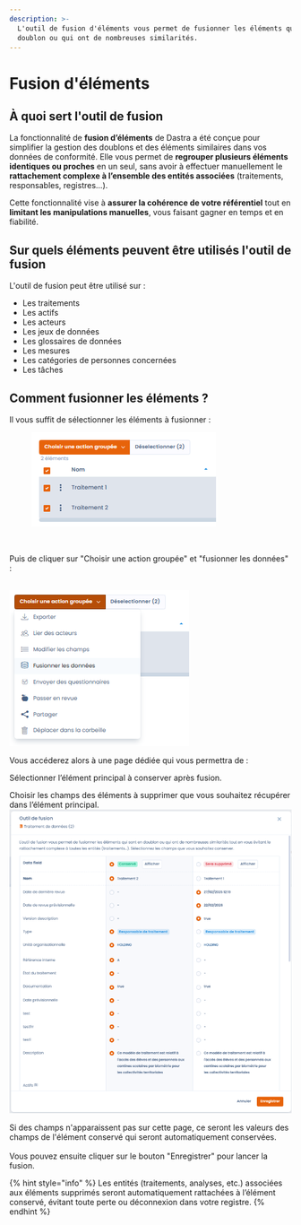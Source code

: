 ```yaml
---
description: >-
  L'outil de fusion d'éléments vous permet de fusionner les éléments qui sont en
  doublon ou qui ont de nombreuses similarités.
---
```


# Fusion d'éléments

## À quoi sert l'outil de fusion

La fonctionnalité de **fusion d’éléments** de Dastra a été conçue pour simplifier la gestion des doublons et des éléments similaires dans vos données de conformité. Elle vous permet de **regrouper plusieurs éléments identiques ou proches** en un seul, sans avoir à effectuer manuellement le **rattachement complexe à l’ensemble des entités associées** (traitements, responsables, registres...).

Cette fonctionnalité vise à **assurer la cohérence de votre référentiel** tout en **limitant les manipulations manuelles**, vous faisant gagner en temps et en fiabilité.

## Sur quels éléments peuvent être utilisés l'outil de fusion

L'outil de fusion peut être utilisé sur :

* Les traitements
* Les actifs
* Les acteurs
* Les jeux de données
* Les glossaires de données
* Les mesures
* Les catégories de personnes concernées
* Les tâches

## Comment fusionner les éléments ?

Il vous suffit de sélectionner les éléments à fusionner :

<div align="left"><figure><img src="../../.gitbook/assets/image (416).png" alt=""><figcaption><p><br></p></figcaption></figure></div>

Puis de cliquer sur "Choisir une action groupée" et "fusionner les données" :&#x20;

\
![](<../../.gitbook/assets/image (417).png>)



Vous accéderez alors à une page dédiée qui vous permettra de :

Sélectionner l’élément principal à conserver après fusion.

Choisir les champs des éléments à supprimer que vous souhaitez récupérer dans l’élément principal.\
![](<../../.gitbook/assets/image (418).png>)

Si des champs n'apparaissent pas sur cette page, ce seront les valeurs des champs de l'élément conservé qui seront automatiquement conservées.\
\
Vous pouvez ensuite cliquer sur le bouton "Enregistrer" pour lancer la fusion.

{% hint style="info" %}
Les entités (traitements, analyses, etc.) associées aux éléments supprimés seront automatiquement rattachées à l’élément conservé, évitant toute perte ou déconnexion dans votre registre.
{% endhint %}
